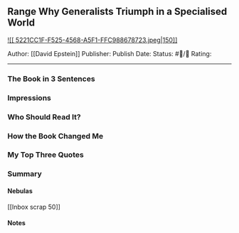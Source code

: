 ## Range Why Generalists Triumph in a Specialised World

[ ![[ 5221CC1F-F525-4568-A5F1-FFC988678723.jpeg|150]] ](https://www.amazon.com/gp/aw/d/B07H1ZYWTM/ref=tmm_kin_swatch_0?ie=UTF8&qid=1675207627&sr=8-1)

Author: [[David Epstein]]
Publisher:
Publish Date:
Status: #💫/💫 
Rating:

___

### The Book in 3 Sentences



### Impressions



### Who Should Read It?



### How the Book Changed Me



### My Top Three Quotes



### Summary



#### Nebulas

[[Inbox scrap 50]]

#### Notes

